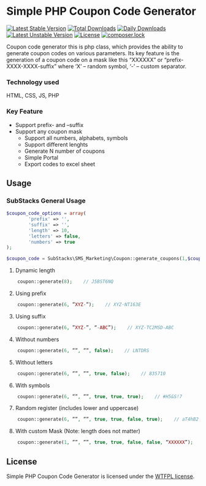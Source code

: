 # Simple PHP Coupon Code Generator
[![Latest Stable Version](https://poser.pugx.org/substacks/simple-php-coupon-code-generator/v/stable)](https://packagist.org/packages/substacks/simple-php-coupon-code-generator)
[![Total Downloads](https://poser.pugx.org/substacks/simple-php-coupon-code-generator/downloads)](https://packagist.org/packages/substacks/simple-php-coupon-code-generator)
[![Daily Downloads](https://poser.pugx.org/substacks/simple-php-coupon-code-generator/d/daily)](https://packagist.org/packages/substacks/simple-php-coupon-code-generator)
[![Latest Unstable Version](https://poser.pugx.org/substacks/simple-php-coupon-code-generator/v/unstable)](https://packagist.org/packages/substacks/simple-php-coupon-code-generator)
[![License](https://poser.pugx.org/substacks/simple-php-coupon-code-generator/license)](https://packagist.org/packages/substacks/simple-php-coupon-code-generator)
[![composer.lock](https://poser.pugx.org/substacks/simple-php-coupon-code-generator/composerlock)](https://packagist.org/packages/substacks/simple-php-coupon-code-generator)


Coupon code generator this is php class, which provides the ability to generate coupon codes on various parameters.
Its key feature is the generation of a coupon code on a mask like this “XXXXXX” or “prefix-XXXX-XXXX-suffix”
where ‘X’ – random symbol, ‘-’ – custom separator.


### Technology used
HTML, CSS, JS, PHP


### Key Feature
* Support prefix- and –suffix
* Support any coupon mask
  * Support all numbers, alphabets, symbols
  * Support different lenghts
  * Generate N number of coupons
  * Simple Portal
  * Export codes to excel sheet


## Usage
### SubStacks General Usage
```php
$coupon_code_options = array(
	    'prefix' => '',
	    'suffix' => '',
	    'length' => 10,
	    'letters' => false,
	    'numbers' => true
);
```

```php
$coupon_code = SubStacks\SMS_Marketing\Coupon::generate_coupons(1,$coupon_code_options);
```

1) Dynamic length
```php
	coupon::generate(8);  	// J5BST6NQ
```

2) Using prefix
```php
	coupon::generate(6, ”XYZ-”);    // XYZ-NT163E
```


3) Using suffix
```php
	coupon::generate(6, ”XYZ-”, “-ABC”);    // XYZ-TC2MSD-ABC
```


4) Without numbers
```php
	coupon::generate(6, ””, ””, false);    // LNTDRS
```


5) Without letters
```php
	coupon::generate(6, ””, ””, true, false);    // 835710
```


6) With symbols
```php
	coupon::generate(6, ””, ””, true, true, true);    // #H5&S!7
```


7) Random register (includes lower and uppercase)
```php
	coupon::generate(6, ””, ””, true, true, false, true);    // aT4hB2
```


8) With custom Mask (Note: length does not matter)
```php
	coupon::generate(1, ””, ””, true, true, false, false, “XXXXXX”);    // STG6N8
```


## License
Simple PHP Coupon Code Generator is licensed under the <a href="http://sam.zoy.org/wtfpl/">WTFPL license</a>.
